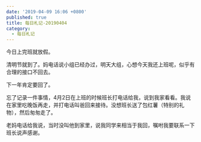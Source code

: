```yaml
---
date: '2019-04-09 16:06 +0800'
published: true
title: 每日札记-20190404
category:
  - 每日札记
---
```

今日上完班就放假。

清明节就到了。妈电话说小组已经办过，明天大组，心想今天我还上班呢，似乎有合理的接口不回去。

下一年肯定要回了。

忘了记录一件事情，4月2日在上班的时候班长打电话给我，说到我家看看。我说在家里吃晚饭再走，并打电话叫爸回来接待。没想班长送了包红薯（特别的礼物），然后匆匆走了。

老妈电话给我说，当时没叫他到家里，说我同学来相当于我回，嘱咐我要联系一下班长说声感谢。
